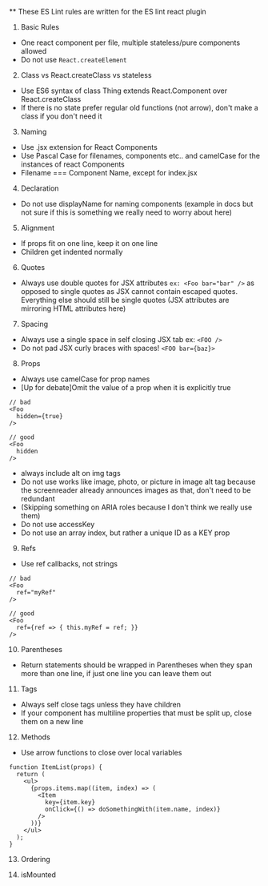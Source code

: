** These ES Lint rules are written for the ES lint react plugin

1) Basic Rules
* One react component per file, multiple stateless/pure components allowed
* Do not use `React.createElement`

2) Class vs React.createClass vs stateless
* Use ES6 syntax of class Thing extends React.Component over React.createClass
* If there is no state prefer regular old functions (not arrow), don't make a class if you don't need it

3) Naming
* Use .jsx extension for React Components
* Use Pascal Case for filenames, components etc.. and camelCase for the instances of react Components
* Filename === Component Name, except for index.jsx

4) Declaration
* Do not use displayName for naming components (example in docs but not sure if this is something we really need to worry about here)

5) Alignment
* If props fit on one line, keep it on one line
* Children get indented normally

6) Quotes
* Always use double quotes for JSX attributes `ex: <Foo bar="bar" />` as opposed to single quotes as JSX cannot contain escaped quotes. Everything else should still be single quotes (JSX attributes are mirroring HTML attributes here)

7) Spacing
* Always use a single space in self closing JSX tab ex: `<FOO />`
* Do not pad JSX curly braces with spaces! `<FOO bar={baz}>`

8) Props
* Always use camelCase for prop names
* [Up for debate]Omit the value of a prop when it is explicitly true
```
// bad
<Foo
  hidden={true}
/>

// good
<Foo
  hidden
/>
```
* always include alt on img tags
* Do not use works like image, photo, or picture in image alt tag because the screenreader already announces images as that, don't need to be redundant
* (Skipping something on ARIA roles because I don't think we really use them)
* Do not use accessKey
* Do not use an array index, but rather a unique ID as a KEY prop

9) Refs
* Use ref callbacks, not strings
```
// bad
<Foo
  ref="myRef"
/>

// good
<Foo
  ref={ref => { this.myRef = ref; }}
/>
```

10) Parentheses
* Return statements should be wrapped in Parentheses when they span more than one line, if just one line you can leave them out

11) Tags
* Always self close tags unless they have children
* If your component has multiline properties that must be split up, close them on a new line

12) Methods
* Use arrow functions to close over local variables
```
function ItemList(props) {
  return (
    <ul>
      {props.items.map((item, index) => (
        <Item
          key={item.key}
          onClick={() => doSomethingWith(item.name, index)}
        />
      ))}
    </ul>
  );
}
```
13) Ordering

14) isMounted
